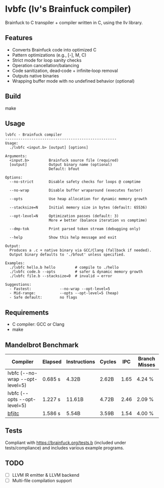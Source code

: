 # lvbfc (lv's Brainfuck compiler)

Brainfuck to C transpiler + compiler written in C, using the llv library.

## Features

- Converts Brainfuck code into optimized C
- Pattern optimizations (e.g., [-], M, C)
- Strict mode for loop sanity checks
- Operation cancellation/balancing
- Code sanitization, dead‑code + infinite‑loop removal
- Outputs native binaries
- Wrapping buffer mode with no undefined behavior (optional)

## Build

make

## Usage
```
lvbfc - Brainfuck compiler
---------------------------------------------------
Usage:
  ./lvbfc <input.b> [output] [options]

Arguments:
  <input.b>         Brainfuck source file (required)
  [output]          Output binary name (optional)
                    Default: bfout

Options:
  --no-strict       Disable safety checks for loops @ comptime

  --no-wrap         Disable buffer wraparound (executes faster)

  --opts            Use heap allocation for dynamic memory growth

  --stacksize=N     Initial memory size in bytes (default: 65536)

  --opt-level=N     Optimization passes (default: 3)
                    More ≠ better (balance iteration vs comptime)

  --dmp-tok         Print parsed token stream (debugging only)

  --help            Show this help message and exit

Output:
  Produces a .c + native binary via GCC/Clang (fallback if needed).
  Output binary defaults to './bfout' unless specified.

Examples:
  ./lvbfc hello.b hello         # compile to ./hello
  ./lvbfc code.b --opts         # safer & dynamic memory growth
  ./lvbfc file.b --stacksize=0  # invalid → error

Suggestions:
  - Fastest:             --no-wrap --opt-level=5
  - Mid‑range:           --opts --opt-level=5 (heap)
  - Safe default:        no flags
```
## Requirements

- C compiler: GCC or Clang
- make

## Mandelbrot Benchmark

Compiler                         | Elapsed | Instructions   | Cycles        | IPC  | Branch Misses
---------------------------------|---------|----------------|---------------|------|----------------
lvbfc (--no-wrap --opt-level=5)     | 0.685 s | 4.32B          | 2.62B         | 1.65 | 4.24 %
lvbfc (--opts --opt-level=5)  | 1.227 s | 11.61B         | 4.72B         | 2.46 | 2.09 %
[bfjitc](https://github.com/tsoding/bfjit)                           | 1.586 s | 5.54B          | 3.59B         | 1.54 | 4.00 %

## Tests

Compliant with https://brainfuck.org/tests.b (included under tests/compliance) and includes various example programs.

## TODO

- [ ] LLVM IR emitter & LLVM backend
- [ ] Multi-file compilation support
